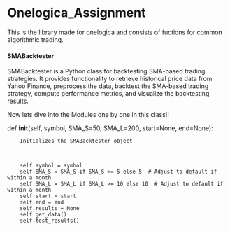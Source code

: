 # Onelogica_Assignment
This is the library made for onelogica and consists of fuctions for common algorithmic trading. 

#### SMABacktester

SMABacktester is a Python class for backtesting SMA-based trading strategies. It provides functionality to retrieve historical price data from Yahoo Finance, preprocess the data, backtest the SMA-based trading strategy, compute performance metrics, and visualize the backtesting results.


Now lets dive into the Modules one by one in this class!!

def __init__(self, symbol, SMA_S=50, SMA_L=200, start=None, end=None):

        Initializes the SMABacktester object


        
        self.symbol = symbol
        self.SMA_S = SMA_S if SMA_S >= 5 else 5  # Adjust to default if within a month
        self.SMA_L = SMA_L if SMA_L >= 10 else 10  # Adjust to default if within a month
        self.start = start
        self.end = end
        self.results = None
        self.get_data()
        self.test_results()


